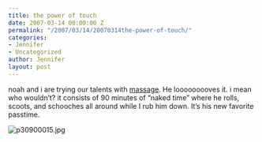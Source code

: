 ```yaml
---
title: the power of touch
date: 2007-03-14 00:00:00 Z
permalink: "/2007/03/14/20070314the-power-of-touch/"
categories:
- Jennifer
- Uncategorized
author: Jennifer
layout: post
---
```


noah and i are trying our talents with [massage](http://www.flickr.com/photos/jenniferandJennifers_photos/?saved=1 "massage"). He looooooooves it. i mean who wouldn&#8217;t? it consists of 90 minutes of &#8220;naked time&#8221; where he rolls, scoots, and schooches all around while I rub him down. It&#8217;s his new favorite passtime.

<img id="image139" alt="p30900015.jpg" src="/teamelam/assets/images/the-power-of-touch/1173879466000-missing.jpg" />
